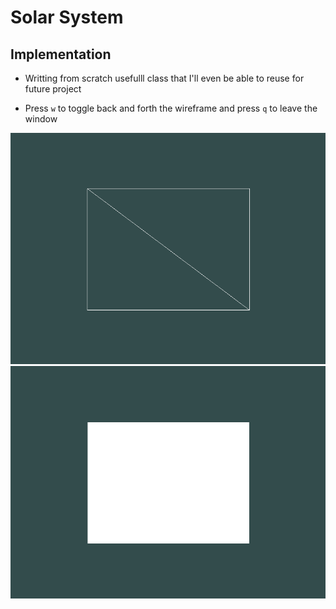 # Solar System

## Implementation

- Writting from scratch usefulll class that I'll even be able to reuse for future project

- Press `w` to toggle back and forth the wireframe and press `q` to leave the window

![wireframwOn](report/media/wireframeOn.png)
![wireframwOff](report/media/wireframeOff.png)